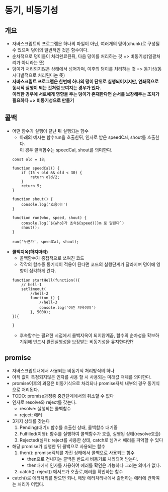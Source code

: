 # 동기, 비동기성


## 개요
- 자바스크립트의 프로그램은 하나의 파일이 아닌, 여러개의 덩이(chunk)로 구성될 수 있으며 덩이의 일반적인 것은 함수이다.
- 순차적으로 덩이들이 처리완료된뒤, 다음 덩이를 처리하는 것 => 비동기성(일괄처리가 아니라는 뜻)
- 덩이가 처리되지않은 상태에서 넘어가며, 이후의 덩이를 처리하는 것 => 동기성(동시다발적으로 처리된다는 뜻)
- **자바스크립트 프로그램은 한번에 하나의 덩이 단위로 실행되어지지만, 연쇄적으로 동시적 실행이 되는 것처럼 보여지는 경우가 있다.<br>이러한 경우에 서로에게 영향을 주는 덩이가 존재한다면 순서를 보장해주는 조치가 필요하다 => 비동기성으로 만들기**

## 콜백
- 어떤 함수가 실행이 끝난 뒤 실행되는 함수
    - 아래의 예시는 함수run을 호출한뒤, 인자로 받은 speedCal, shout를 호출한다.<br> 이 경우 콜백함수는 speedCal, shout를 의미한다.
    ```
    const old = 18;

    function speedCal() {
        if (15 < old && old < 30) {
            return old/2;
        }
        return 5;
    }

    function shout() {
        console.log('호옹이!')
    }

    function run(who, speed, shout) {
        console.log(`${who}가 초속${speed()}m 로 달린다`)
        shout();
    }

    run('누군가', speedCal, shout);
    ```
- **콜백지옥(하지마라)**
    - 콜백함수가 중첩적으로 쓰여진 코드
    - 각각의 함수중 동기식이 적용이 된다면 코드의 실행단계가 달라지며 덩이에 영향이 심각하게 간다.
    ```
    function startHell(function(){
        // hell-1
        setTimeout(
            //hell-2
            function () {
                //hell-3
                console.log('여긴 지옥이야')
            }, 5000);
    }){

    }
    ```
    - 후속함수는 필요한 시점에서 콜백지옥이 되지않게끔, 함수의 순차성을 확보하기위해 반드시 완전실행성을 보장받는 비동기성을 유지한다면?

## promise
- 자바스크립트내에서 사용되는 비동기식 처리방식의 하나
- 아직 값이 특정되지않은 인자를 사용 할 시 사용되는 미래값 객체를 의미한다.
- promise이후의 과정은 비동기식으로 처리되나 promise자체 내부의 경우 동기식으로 처리된다.
- TODO: promise과정중 중간단계에서의 취소할 수 없다
- 인자로 resolve와 reject를 갖는다.
    - resolve: 실행되는 콜백함수
    - reject: 에러
- 3가지 상태를 갖는다
    1. Pending(대기): 함수를 호출한 상태, 콜백함수 대기중
    2. Fulfilled(이행): 함수를 실행하여 콜백함수가 호출, 실행된 상태(resolve호출)
    3. Rejected(실패): reject를 사용한 상태, catch로 넘겨서 에러를 파악할 수 있다
- 해당 promise가 실행한 뒤 콜백으로 사용되는 함수
    1. then(): promise객체를 가진 상태에서 콜백으로 사용되는 함수
        - then으로 건내지는 콜백은 반드시 비동기로 처리되어 받는다.
        - then내에서 인자를 사용하여 에러를 확인은 가능하나 그러는 의미가 없다.
    2. catch(): reject() 메서드가 호출로,에러를 확인하는 함수
- catch()로 에러처리를 받으면 되나, 해당 에러처리내에서 출현하는 에러에 관하여는 처리가 어렵다.

